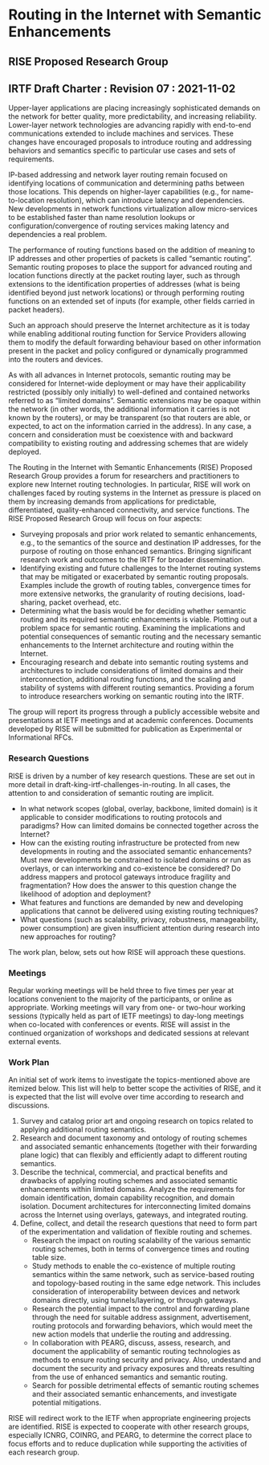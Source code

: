 # Routing in the Internet with Semantic Enhancements
## RISE Proposed Research Group
## IRTF Draft Charter : Revision 07 : 2021-11-02

Upper-layer applications are placing increasingly sophisticated demands on the network for better quality, more predictability, and increasing reliability. Lower-layer network technologies are advancing rapidly with end-to-end communications extended to include machines and services. These changes have encouraged proposals to introduce routing and addressing behaviors and semantics specific to particular use cases and sets of requirements.

IP-based addressing and network layer routing remain focused on identifying locations of communication and determining paths between those locations. This depends on higher-layer capabilities (e.g., for name-to-location resolution), which can introduce latency and dependencies. New developments in network functions virtualization allow micro-services to be established faster than name resolution lookups or configuration/convergence of routing services making latency and dependencies a real problem.

The performance of routing functions based on the addition of meaning to IP addresses and other properties of packets is called “semantic routing”. Semantic routing proposes to place the support for advanced routing and location functions directly at the packet routing layer, such as through extensions to the identification properties of addresses (what is being identified beyond just network locations) or through performing routing functions on an extended set of inputs (for example, other fields carried in packet headers). 

Such an approach should preserve the Internet architecture as it is today while enabling additional routing function for Service Providers allowing them to modify the default forwarding behaviour based on other information present in the packet and policy configured or dynamically programmed into the routers and devices.

As with all advances in Internet protocols, semantic routing may be considered for Internet-wide deployment or may have their applicability restricted (possibly only initially) to well-defined and contained networks referred to as “limited domains”. Semantic extensions may be opaque within the network (in other words, the additional information it carries is not known by the routers), or may be transparent (so that routers are able, or expected, to act on the information carried in the address). In any case, a concern and consideration must be coexistence with and backward compatibility to existing routing and addressing schemes that are widely deployed.

The Routing in the Internet with Semantic Enhancements (RISE) Proposed Research Group provides a forum for researchers and practitioners to explore new Internet routing technologies. In particular, RISE will work on challenges faced by routing systems in the Internet as pressure is placed on them by increasing demands from applications for predictable, differentiated, quality-enhanced connectivity, and service functions.
The RISE Proposed Research Group will focus on four aspects:
* Surveying proposals and prior work related to semantic enhancements, e.g., to the semantics of the source and destination IP addresses, for the purpose of routing on those enhanced semantics. Bringing significant research work and outcomes to the IRTF for broader dissemination.
* Identifying existing and future challenges to the Internet routing systems that may be mitigated or exacerbated by semantic routing proposals. Examples include the growth of routing tables, convergence times for more extensive networks, the granularity of routing decisions, load-sharing, packet overhead, etc.
* Determining what the basis would be for deciding whether semantic routing and its required semantic enhancements is viable. Plotting out a problem space for semantic routing. Examining the implications and potential consequences of semantic routing and the necessary semantic enhancements to the Internet architecture and routing within the Internet.
* Encouraging research and debate into semantic routing systems and architectures to include considerations of limited domains and their interconnection, additional routing functions, and the scaling and stability of systems with different routing semantics. Providing a forum to introduce researchers working on semantic routing into the IRTF.

The group will report its progress through a publicly accessible website and presentations at IETF meetings and at academic conferences. Documents developed by RISE will be submitted for publication as Experimental or Informational RFCs.

### Research Questions
RISE is driven by a number of key research questions. These are set out in more detail in draft-king-irtf-challenges-in-routing. In all cases, the attention to and consideration of semantic routing are implicit.

* In what network scopes (global, overlay, backbone, limited domain) is it applicable to consider modifications to routing protocols and paradigms? How can limited domains be connected together across the Internet?
* How can the existing routing infrastructure be protected from new developments in routing and the associated semantic enhancements? Must new developments be constrained to isolated domains or run as overlays, or can interworking and co-existence be considered? Do address mappers and protocol gateways introduce fragility and fragmentation? How does the answer to this question change the likelihood of adoption and deployment?
* What features and functions are demanded by new and developing applications that cannot be delivered using existing routing techniques?
* What questions (such as scalability, privacy, robustness, manageability, power consumption) are given insufficient attention during research into new approaches for routing?

The work plan, below, sets out how RISE will approach these questions.

### Meetings
Regular working meetings will be held three to five times per year at locations convenient to the majority of the participants, or online as appropriate. Working meetings will vary from one- or two-hour working sessions (typically held as part of IETF meetings) to day-long meetings when co-located with conferences or events. RISE will assist in the continued organization of workshops and dedicated sessions at relevant external events.

### Work Plan
An initial set of work items to investigate the topics-mentioned above are itemized below. This list will help to better scope the activities of RISE, and it is expected that the list will evolve over time according to research and discussions.
1. Survey and catalog prior art and ongoing research on topics related to applying additional routing semantics.
2. Research and document taxonomy and ontology of routing schemes and associated semantic enhancements (together with their forwarding plane logic) that can flexibly and efficiently adapt to different routing semantics.
3. Describe the technical, commercial, and practical benefits and drawbacks of applying routing schemes and associated semantic enhancements within limited domains. Analyze the requirements for domain identification, domain capability recognition, and domain isolation. Document architectures for interconnecting limited domains across the Internet using overlays, gateways, and integrated routing.
4. Define, collect, and detail the research questions that need to form part of the experimentation and validation of flexible routing and schemes.
    * Research the impact on routing scalability of the various semantic routing schemes, both in terms of convergence times and routing table size.
    * Study methods to enable the co-existence of multiple routing semantics within the same network, such as service-based routing and topology-based routing in the same edge network. This includes consideration of interoperability between devices and network domains directly, using tunnels/layering, or through gateways.
    * Research the potential impact to the control and forwarding plane through the need for suitable address assignment, advertisement, routing protocols and forwarding behaviors, which would meet the new action models that underlie the routing and addressing.
    * In collaboration with PEARG, discuss, assess, research, and document the applicability of semantic routing technologies as methods to ensure routing security and privacy. Also, undestand and document the security and privacy exposures and threats resulting from the use of enhanced semantics and semantic routing.
    * Search for possible detrimental effects of semantic routing schemes and their associated semantic enhancements, and investigate potential mitigations.

RISE will redirect work to the IETF when appropriate engineering projects are identified. RISE is expected to cooperate with other research groups, especially ICNRG, COINRG, and PEARG, to determine the correct place to focus efforts and to reduce duplication while supporting the activities of each research group.

